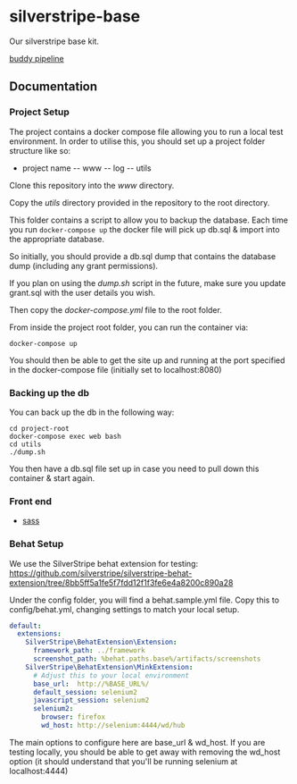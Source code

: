 # silverstripe-base
Our silverstripe base kit.

[buddy pipeline](https://ci.saltedherring.nz/salted-herring/silverstripe-base/pipelines/pipeline/5)

## Documentation

### Project Setup
The project contains a docker compose file allowing you to run a local test environment. In order to utilise this, you should set up a project folder structure like so:

- project name
-- www
-- log
-- utils

Clone this repository into the *www* directory.

Copy the *utils* directory provided in the repository to the root directory.

This folder contains a script to allow you to backup the database. Each time you run `docker-compose up`  the docker file will pick up db.sql & import into the appropriate database.

So initially, you should provide a db.sql dump that contains the database dump (including any grant permissions). 

If you plan on using the *dump.sh* script in the future, make sure you update grant.sql with the user details you wish.

Then copy the *docker-compose.yml* file to the root folder.

From inside the project root folder, you can run the container via:

`docker-compose up`

You should then be able to get the site up and running at the port specified in the docker-compose file (initially set to localhost:8080)

### Backing up the db

You can back up the db in the following way:

```
cd project-root
docker-compose exec web bash
cd utils
./dump.sh
```

You then have a db.sql file set up in case you need to pull down this container & start again.

### Front end

* [sass](docs/en/scss.md)

### Behat Setup
We use the SilverStripe behat extension for testing: https://github.com/silverstripe/silverstripe-behat-extension/tree/8bb5ff5a1fe5f7fdd12f1f3fe6e4a8200c890a28

Under the config folder, you will find a behat.sample.yml file. Copy this to config/behat.yml, changing settings to match your local setup.

```yaml
default:
  extensions:
    SilverStripe\BehatExtension\Extension:
      framework_path: ../framework
      screenshot_path: %behat.paths.base%/artifacts/screenshots
    SilverStripe\BehatExtension\MinkExtension:
      # Adjust this to your local environment
      base_url:  http://%BASE_URL%/
      default_session: selenium2
      javascript_session: selenium2
      selenium2:
        browser: firefox
        wd_host: http://selenium:4444/wd/hub
```

The main options to configure here are base_url & wd_host. If you are testing locally, you should be able to get away
with removing the wd_host option (it should understand that you'll be running selenium at localhost:4444)
